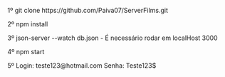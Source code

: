 <p>1º git clone https://github.com/Paiva07/ServerFilms.git</p>
<p>2º npm install</p>
<p>3º json-server --watch db.json - É necessário rodar em localHost 3000</p>
<p>4º npm start</p>
<p>5º Login: teste123@hotmail.com Senha: Teste123$</p>
